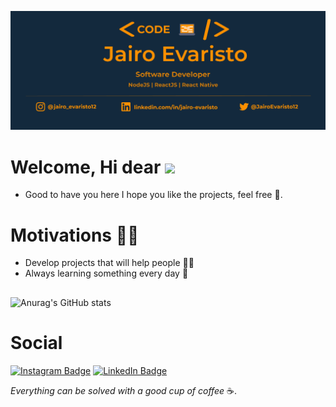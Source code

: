 ![capa_github](/.github/logo.png) 

# Welcome, Hi dear <img src="https://raw.githubusercontent.com/kaueMarques/kaueMarques/master/hi.gif" width="30px">
- Good to have you here I hope you like the projects, feel free :tada:.

# Motivations :no_good_man:

- Develop projects that will help people :man_technologist:
- Always learning something every day :pencil:

##

![Anurag's GitHub stats](https://github-readme-stats.vercel.app/api?username=jairoevaristo&theme=dark&show_icons=true)

# Social

[![Instagram Badge](https://img.shields.io/badge/Instagram-@jairoevaristo12-%23E4405F?style=for-the-badge&logo=instagram&logoColor=white)](https://instagram.com/jairo_evaristo12)
[![LinkedIn Badge](https://img.shields.io/badge/linkedin--%2300EBEB?style=for-the-badge&logo=linkedin&logoColor=white)](https://linkedin.com/in/jairoevaristo)

*Everything can be solved with a good cup of coffee* :coffee:.
